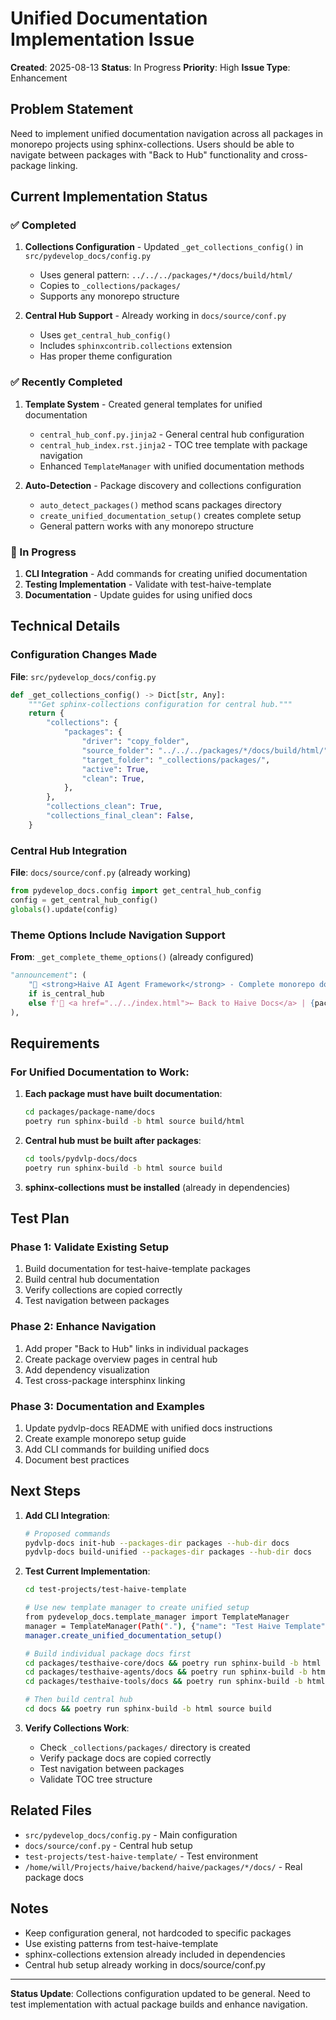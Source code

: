 # Unified Documentation Implementation Issue

**Created**: 2025-08-13
**Status**: In Progress
**Priority**: High
**Issue Type**: Enhancement

## Problem Statement

Need to implement unified documentation navigation across all packages in monorepo projects using sphinx-collections. Users should be able to navigate between packages with "Back to Hub" functionality and cross-package linking.

## Current Implementation Status

### ✅ Completed

1. **Collections Configuration** - Updated `_get_collections_config()` in `src/pydevelop_docs/config.py`
   - Uses general pattern: `../../../packages/*/docs/build/html/`
   - Copies to `_collections/packages/`
   - Supports any monorepo structure

2. **Central Hub Support** - Already working in `docs/source/conf.py`
   - Uses `get_central_hub_config()`
   - Includes `sphinxcontrib.collections` extension
   - Has proper theme configuration

### ✅ Recently Completed

1. **Template System** - Created general templates for unified documentation
   - `central_hub_conf.py.jinja2` - General central hub configuration
   - `central_hub_index.rst.jinja2` - TOC tree template with package navigation
   - Enhanced `TemplateManager` with unified documentation methods

2. **Auto-Detection** - Package discovery and collections configuration
   - `auto_detect_packages()` method scans packages directory
   - `create_unified_documentation_setup()` creates complete setup
   - General pattern works with any monorepo structure

### 🔄 In Progress

1. **CLI Integration** - Add commands for creating unified documentation
2. **Testing Implementation** - Validate with test-haive-template
3. **Documentation** - Update guides for using unified docs

## Technical Details

### Configuration Changes Made

**File**: `src/pydevelop_docs/config.py`

```python
def _get_collections_config() -> Dict[str, Any]:
    """Get sphinx-collections configuration for central hub."""
    return {
        "collections": {
            "packages": {
                "driver": "copy_folder",
                "source_folder": "../../../packages/*/docs/build/html/",
                "target_folder": "_collections/packages/",
                "active": True,
                "clean": True,
            },
        },
        "collections_clean": True,
        "collections_final_clean": False,
    }
```

### Central Hub Integration

**File**: `docs/source/conf.py` (already working)

```python
from pydevelop_docs.config import get_central_hub_config
config = get_central_hub_config()
globals().update(config)
```

### Theme Options Include Navigation Support

**From**: `_get_complete_theme_options()` (already configured)

```python
"announcement": (
    "🚀 <strong>Haive AI Agent Framework</strong> - Complete monorepo documentation system!"
    if is_central_hub
    else f'🎯 <a href="../../index.html">← Back to Haive Docs</a> | {package_name} - Part of the Haive AI Agent Framework'
),
```

## Requirements

### For Unified Documentation to Work:

1. **Each package must have built documentation**:

   ```bash
   cd packages/package-name/docs
   poetry run sphinx-build -b html source build/html
   ```

2. **Central hub must be built after packages**:

   ```bash
   cd tools/pydvlp-docs/docs
   poetry run sphinx-build -b html source build
   ```

3. **sphinx-collections must be installed** (already in dependencies)

## Test Plan

### Phase 1: Validate Existing Setup

1. Build documentation for test-haive-template packages
2. Build central hub documentation
3. Verify collections are copied correctly
4. Test navigation between packages

### Phase 2: Enhance Navigation

1. Add proper "Back to Hub" links in individual packages
2. Create package overview pages in central hub
3. Add dependency visualization
4. Test cross-package intersphinx linking

### Phase 3: Documentation and Examples

1. Update pydvlp-docs README with unified docs instructions
2. Create example monorepo setup guide
3. Add CLI commands for building unified docs
4. Document best practices

## Next Steps

1. **Add CLI Integration**:

   ```bash
   # Proposed commands
   pydvlp-docs init-hub --packages-dir packages --hub-dir docs
   pydvlp-docs build-unified --packages-dir packages --hub-dir docs
   ```

2. **Test Current Implementation**:

   ```bash
   cd test-projects/test-haive-template

   # Use new template manager to create unified setup
   from pydevelop_docs.template_manager import TemplateManager
   manager = TemplateManager(Path("."), {"name": "Test Haive Template"})
   manager.create_unified_documentation_setup()

   # Build individual package docs first
   cd packages/testhaive-core/docs && poetry run sphinx-build -b html source build/html
   cd packages/testhaive-agents/docs && poetry run sphinx-build -b html source build/html
   cd packages/testhaive-tools/docs && poetry run sphinx-build -b html source build/html

   # Then build central hub
   cd docs && poetry run sphinx-build -b html source build
   ```

3. **Verify Collections Work**:
   - Check `_collections/packages/` directory is created
   - Verify package docs are copied correctly
   - Test navigation between packages
   - Validate TOC tree structure

## Related Files

- `src/pydevelop_docs/config.py` - Main configuration
- `docs/source/conf.py` - Central hub setup
- `test-projects/test-haive-template/` - Test environment
- `/home/will/Projects/haive/backend/haive/packages/*/docs/` - Real package docs

## Notes

- Keep configuration general, not hardcoded to specific packages
- Use existing patterns from test-haive-template
- sphinx-collections extension already included in dependencies
- Central hub setup already working in docs/source/conf.py

---

**Status Update**: Collections configuration updated to be general. Need to test implementation with actual package builds and enhance navigation.
